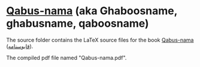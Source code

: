 # [Qabus-nama](https://en.wikipedia.org/wiki/Qabus-nama) (aka Ghaboosname, ghabusname, qaboosname)

The source folder contains the LaTeX source files for the book [Qabus-nama](https://en.wikipedia.org/wiki/Qabus-nama) ([قابوسنامه](https://fa.wikipedia.org/wiki/%D9%82%D8%A7%D8%A8%D9%88%D8%B3%E2%80%8C%D9%86%D8%A7%D9%85%D9%87)).

The compiled pdf file named "Qabus-nama.pdf". 


